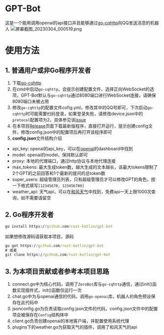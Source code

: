 # GPT-Bot
这是一个能用调用openai的api接口并且能够通过[go-cqhttp](https://github.com/Mrs4s/go-cqhttp)向QQ发送消息的机器人
![屏幕截图_20230304_000519.png](https://img1.imgtp.com/2023/03/14/okx9F0vh.png)
# 使用方法
## 1. 普通用户或非Go程序开发者
1. 下载[go-cqhttp](https://github.com/Mrs4s/go-cqhttp/releases)
2. 在cmd中启动`go-cqhttp`，会提示创建配置文件，选择正向WebSocket的选项，GPT-Bot默认与`go-cqhttp`通过8080端口进行WebSocket连接，请确保8080端口未被占用
3. 修改`go-cqhttp`的配置文件cofig.yml，修改其中的QQ号即可，下次启动`go-cqhttp`时可能需要扫码登录，如果登录失败，请修改device.json中的`protocol`配置项为2，具体参见该[issue](https://github.com/Mrs4s/go-cqhttp/issues/1942)
4. 在本项目[Release](https://github.com/rust-kotlin/gpt-bot/releases)页面下载最新版程序，直接打开运行，提示创建config文件，修改config.json中的配置项后再打开该程序即可
5. **config.json**文件结构介绍
- api_key: openai的api_key，可以在[openai](https://platform.openai.com/)的dashboard中找到
- model: openai的model，保持默认即可
- proxy: 本地的代理端口，通过http协议与本地代理连接
- max_tokens: 最大生成token数，越大生成的文本越长，该最大tokens限制了2个GPT的之前回答和1个最新的提问的总token数
- super_users: 超级管理员列表，只有超级管理员才可以修改GPT的角色，按一下格式填写`[12345678, 123456789]`
- weather_api: 天气api，可以在[和风天气](https://id.qweather.com/)中找到，免费api一天上限1000次查询，如不需要请留空
## 2. Go程序开发者
```cmd
go install https://github.com/rust-kotlin/gpt-bot
```
如果想修改源码请获取本项目，源码
```cmd
go get https://github.com/rust-kotlin/gpt-bot
# 或者
git clone https://github.com/rust-kotlin/gpt-bot
```
## 3. 为本项目贡献或者参考本项目思路
1. connect.go中为核心代码，调用了`ZeroBot`库与`go-cqhttp`通信，通过init()函数实现插件式，init()函数仅运行一次
2. chat.go中为与openai通信的代码，调用`go-openai`库，机器人的角色预设保存在此代码中
3. jsonconfig.go为负责读取config.json文件的代码，config.json文件中的配置项会被保存在`Config`结构体中
4. client.go负责创建openai的本地客户端，并配置使用系统代理
5. plugins下的weather.go为获取天气的插件，调用了和风天气的api
